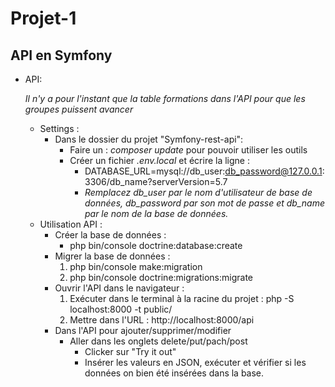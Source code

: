 # Projet-1


API en Symfony
-------------------

- API:

    *Il n'y a pour l'instant que la table formations dans l'API pour que les groupes puissent avancer*
    - Settings :
        * Dans le dossier du projet "Symfony-rest-api":
            - Faire un : *composer update* pour pouvoir utiliser les outils
            - Créer un fichier *.env.local* et écrire la ligne :
                * DATABASE_URL=mysql://db_user:db_password@127.0.0.1:3306/db_name?serverVersion=5.7
                * *Remplacez db_user par le nom d'utilisateur de base de données, db_password par son mot de passe et db_name par le nom de la base de données.*
    * Utilisation API :
        - Créer la base de données : 
            - php bin/console doctrine:database:create
        - Migrer la base de données : 
            1. php bin/console make:migration
            2. php bin/console doctrine:migrations:migrate
        - Ouvrir l'API dans le navigateur : 
            1. Exécuter dans le terminal à la racine du projet : php -S localhost:8000 -t public/
            2. Mettre dans l'URL : http://localhost:8000/api
        - Dans l'API pour ajouter/supprimer/modifier 
            * Aller dans les onglets delete/put/pach/post 
                * Clicker sur "Try it out"
                * Insérer les valeurs en JSON, exécuter et vérifier si les données on bien été insérées dans la base.
